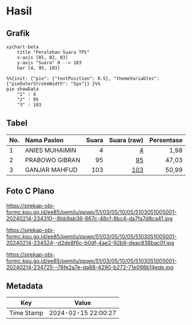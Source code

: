 # Hasil

## Grafik

```mermaid
xychart-beta
    title "Perolehan Suara TPS"
    x-axis [01, 02, 03]
    y-axis "Suara" 0 --> 103
    bar [4, 95, 103]
```

```mermaid
%%{init: {"pie": {"textPosition": 0.5}, "themeVariables": {"pieOuterStrokeWidth": "5px"}} }%%
pie showData
    "1" : 4
    "2" : 95
    "3" : 103
```

## Tabel

| No. | Nama Paslon    | Suara | Suara (raw) | Persentase |
|:--- |:-------------- | -----:| -----------:| ----------:|
| 1   | ANIES MUHAIMIN | 4     | [4][p-1]    | 1,98       |
| 2   | PRABOWO GIBRAN | 95    | [95][p-2]   | 47,03      |
| 3   | GANJAR MAHFUD  | 103   | [103][p-3]  | 50,99      |


[p-1]: https://github.com/gigit-pemilu/pemilu-2024-51-bali/blob/main/pilpres/hitung-suara/sub/51-bali/sub/03-badung/sub/05-kuta-selatan/sub/1005-tanjung-benoa/sub/001-tps/sub/paslon-1.txt
[p-2]: https://github.com/gigit-pemilu/pemilu-2024-51-bali/blob/main/pilpres/hitung-suara/sub/51-bali/sub/03-badung/sub/05-kuta-selatan/sub/1005-tanjung-benoa/sub/001-tps/sub/paslon-2.txt
[p-3]: https://github.com/gigit-pemilu/pemilu-2024-51-bali/blob/main/pilpres/hitung-suara/sub/51-bali/sub/03-badung/sub/05-kuta-selatan/sub/1005-tanjung-benoa/sub/001-tps/sub/paslon-3.txt

## Foto C Plano

https://sirekap-obj-formc.kpu.go.id/ee85/pemilu/ppwp/51/03/05/10/05/5103051005001-20240214-234310--8bb9ab36-867c-48cf-8bc4-da7fa7d8ca41.jpg

https://sirekap-obj-formc.kpu.go.id/ee85/pemilu/ppwp/51/03/05/10/05/5103051005001-20240214-234524--d2de8f6c-b0df-4ae2-92b9-deac838bac0f.jpg

https://sirekap-obj-formc.kpu.go.id/ee85/pemilu/ppwp/51/03/05/10/05/5103051005001-20240214-234725--78fe2a7e-da88-4290-b272-71e098b14ede.jpg


## Metadata

| Key        | Value               |
| ---------- | ------------------- |
| Time Stamp | 2024-02-15 22:00:27 |



